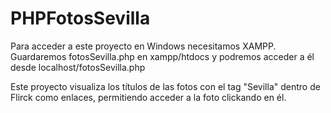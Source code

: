 # PHPFotosSevilla

Para acceder a este proyecto en Windows necesitamos XAMPP. Guardaremos fotosSevilla.php en xampp/htdocs y podremos acceder a él desde localhost/fotosSevilla.php

Este proyecto visualiza los títulos de las fotos con el tag "Sevilla" dentro de Flirck como enlaces, permitiendo acceder a la foto clickando en él.
